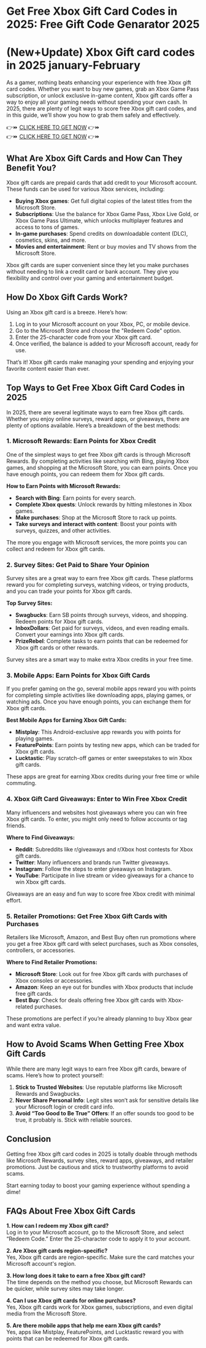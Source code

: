 # Get Free Xbox Gift Card Codes in 2025: Free Gift Code Genarator 2025
# (New+Update) Xbox Gift card codes in 2025 january-February

As a gamer, nothing beats enhancing your experience with free Xbox gift card codes. Whether you want to buy new games, grab an Xbox Game Pass subscription, or unlock exclusive in-game content, Xbox gift cards offer a way to enjoy all your gaming needs without spending your own cash. In 2025, there are plenty of legit ways to score free Xbox gift card codes, and in this guide, we’ll show you how to grab them safely and effectively.

👉⏩ <a href="https://www.giftcodehive.com/allcard/">CLICK HERE TO GET NOW</a> 👉⏩  
👉⏩ <a href="https://www.giftcodehive.com/allcard/">CLICK HERE TO GET NOW</a> 👉⏩  
## What Are Xbox Gift Cards and How Can They Benefit You?

Xbox gift cards are prepaid cards that add credit to your Microsoft account. These funds can be used for various Xbox services, including:

- **Buying Xbox games**: Get full digital copies of the latest titles from the Microsoft Store.
- **Subscriptions**: Use the balance for Xbox Game Pass, Xbox Live Gold, or Xbox Game Pass Ultimate, which unlocks multiplayer features and access to tons of games.
- **In-game purchases**: Spend credits on downloadable content (DLC), cosmetics, skins, and more.
- **Movies and entertainment**: Rent or buy movies and TV shows from the Microsoft Store.

Xbox gift cards are super convenient since they let you make purchases without needing to link a credit card or bank account. They give you flexibility and control over your gaming and entertainment budget.

## How Do Xbox Gift Cards Work?

Using an Xbox gift card is a breeze. Here’s how:

1. Log in to your Microsoft account on your Xbox, PC, or mobile device.
2. Go to the Microsoft Store and choose the "Redeem Code" option.
3. Enter the 25-character code from your Xbox gift card.
4. Once verified, the balance is added to your Microsoft account, ready for use.

That’s it! Xbox gift cards make managing your spending and enjoying your favorite content easier than ever.

## Top Ways to Get Free Xbox Gift Card Codes in 2025

In 2025, there are several legitimate ways to earn free Xbox gift cards. Whether you enjoy online surveys, reward apps, or giveaways, there are plenty of options available. Here’s a breakdown of the best methods:

### 1. Microsoft Rewards: Earn Points for Xbox Credit

One of the simplest ways to get free Xbox gift cards is through Microsoft Rewards. By completing activities like searching with Bing, playing Xbox games, and shopping at the Microsoft Store, you can earn points. Once you have enough points, you can redeem them for Xbox gift cards.

**How to Earn Points with Microsoft Rewards:**

- **Search with Bing**: Earn points for every search.
- **Complete Xbox quests**: Unlock rewards by hitting milestones in Xbox games.
- **Make purchases**: Shop at the Microsoft Store to rack up points.
- **Take surveys and interact with content**: Boost your points with surveys, quizzes, and other activities.

The more you engage with Microsoft services, the more points you can collect and redeem for Xbox gift cards.

### 2. Survey Sites: Get Paid to Share Your Opinion

Survey sites are a great way to earn free Xbox gift cards. These platforms reward you for completing surveys, watching videos, or trying products, and you can trade your points for Xbox gift cards.

**Top Survey Sites:**

- **Swagbucks**: Earn SB points through surveys, videos, and shopping. Redeem points for Xbox gift cards.
- **InboxDollars**: Get paid for surveys, videos, and even reading emails. Convert your earnings into Xbox gift cards.
- **PrizeRebel**: Complete tasks to earn points that can be redeemed for Xbox gift cards or other rewards.

Survey sites are a smart way to make extra Xbox credits in your free time.

### 3. Mobile Apps: Earn Points for Xbox Gift Cards

If you prefer gaming on the go, several mobile apps reward you with points for completing simple activities like downloading apps, playing games, or watching ads. Once you have enough points, you can exchange them for Xbox gift cards.

**Best Mobile Apps for Earning Xbox Gift Cards:**

- **Mistplay**: This Android-exclusive app rewards you with points for playing games.
- **FeaturePoints**: Earn points by testing new apps, which can be traded for Xbox gift cards.
- **Lucktastic**: Play scratch-off games or enter sweepstakes to win Xbox gift cards.

These apps are great for earning Xbox credits during your free time or while commuting.

### 4. Xbox Gift Card Giveaways: Enter to Win Free Xbox Credit

Many influencers and websites host giveaways where you can win free Xbox gift cards. To enter, you might only need to follow accounts or tag friends.

**Where to Find Giveaways:**

- **Reddit**: Subreddits like r/giveaways and r/Xbox host contests for Xbox gift cards.
- **Twitter**: Many influencers and brands run Twitter giveaways.
- **Instagram**: Follow the steps to enter giveaways on Instagram.
- **YouTube**: Participate in live stream or video giveaways for a chance to win Xbox gift cards.

Giveaways are an easy and fun way to score free Xbox credit with minimal effort.

### 5. Retailer Promotions: Get Free Xbox Gift Cards with Purchases

Retailers like Microsoft, Amazon, and Best Buy often run promotions where you get a free Xbox gift card with select purchases, such as Xbox consoles, controllers, or accessories.

**Where to Find Retailer Promotions:**

- **Microsoft Store**: Look out for free Xbox gift cards with purchases of Xbox consoles or accessories.
- **Amazon**: Keep an eye out for bundles with Xbox products that include free gift cards.
- **Best Buy**: Check for deals offering free Xbox gift cards with Xbox-related purchases.

These promotions are perfect if you’re already planning to buy Xbox gear and want extra value.

## How to Avoid Scams When Getting Free Xbox Gift Cards

While there are many legit ways to earn free Xbox gift cards, beware of scams. Here’s how to protect yourself:

1. **Stick to Trusted Websites**: Use reputable platforms like Microsoft Rewards and Swagbucks.
2. **Never Share Personal Info**: Legit sites won’t ask for sensitive details like your Microsoft login or credit card info.
3. **Avoid “Too Good to Be True” Offers**: If an offer sounds too good to be true, it probably is. Stick with reliable sources.

## Conclusion

Getting free Xbox gift card codes in 2025 is totally doable through methods like Microsoft Rewards, survey sites, reward apps, giveaways, and retailer promotions. Just be cautious and stick to trustworthy platforms to avoid scams.

Start earning today to boost your gaming experience without spending a dime!

## FAQs About Free Xbox Gift Cards

**1. How can I redeem my Xbox gift card?**  
Log in to your Microsoft account, go to the Microsoft Store, and select “Redeem Code.” Enter the 25-character code to apply it to your account.

**2. Are Xbox gift cards region-specific?**  
Yes, Xbox gift cards are region-specific. Make sure the card matches your Microsoft account's region.

**3. How long does it take to earn a free Xbox gift card?**  
The time depends on the method you choose, but Microsoft Rewards can be quicker, while survey sites may take longer.

**4. Can I use Xbox gift cards for online purchases?**  
Yes, Xbox gift cards work for Xbox games, subscriptions, and even digital media from the Microsoft Store.

**5. Are there mobile apps that help me earn Xbox gift cards?**  
Yes, apps like Mistplay, FeaturePoints, and Lucktastic reward you with points that can be redeemed for Xbox gift cards.
